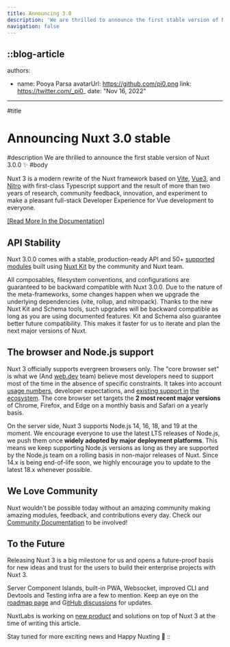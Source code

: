 ```yaml
---
title: Announcing 3.0
description: 'We are thrilled to announce the first stable version of Nuxt 3.0.0'
navigation: false
---
```


::blog-article
---
authors: 
  - name: Pooya Parsa
    avatarUrl: https://github.com/pi0.png
    link: https://twitter.com/_pi0_
date: "Nov 16, 2022"
---
#title
# Announcing Nuxt 3.0 stable
#description
We are thrilled to announce the first stable version of Nuxt 3.0.0 :sparkles:
#body

Nuxt 3 is a modern rewrite of the Nuxt framework based on [Vite](https://vitejs.dev/), [Vue3](https://vuejs.org/), and [Nitro](https://nitro.unjs.io/) with first-class Typescript support and the result of more than two years of research, community feedback, innovation, and experiment to make a pleasant full-stack Developer Experience for Vue development to everyone.

 [[Read More In the Documentation]](/docs)

## API Stability

Nuxt 3.0.0 comes with a stable, production-ready API and 50+ [supported modules](.com/modules) built using [Nuxt Kit](/docs/guide/going-further/modules) by the community and Nuxt team.

All composables, filesystem conventions, and configurations are guaranteed to be backward compatible with Nuxt 3.0.0. Due to the nature of the meta-frameworks, some changes happen when we upgrade the underlying dependencies (vite, rollup, and nitropack). Thanks to the new Nuxt Kit and Schema tools, such upgrades will be backward compatible as long as you are using documented features. Kit and Schema also guarantee better future compatibility. This makes it faster for us to iterate and plan the next major versions of Nuxt.

## The browser and Node.js support

Nuxt 3 officially supports evergreen browsers only. The "core browser set" is what we (And [web.dev](http://web.dev) team) believe most developers need to support most of the time in the absence of specific constraints. It takes into account [usage numbers](https://caniuse.com/usage-table), developer expectations, and [existing support in](https://make.wordpress.org/core/handbook/best-practices/browser-support/) [the ecosystem](https://angular.io/guide/browser-support). The core browser set targets the **2 most recent major versions** of Chrome, Firefox, and Edge on a monthly basis and Safari on a yearly basis.

On the server side, Nuxt 3 supports Node.js 14, 16, 18, and 19 at the moment. We encourage everyone to use the latest LTS releases of Node.js, we push them once **widely adopted by major deployment platforms**. This means we keep supporting Node.js versions as long as they are supported by the Node.js team on a rolling basis in non-major releases of Nuxt. Since 14.x is being end-of-life soon, we highly encourage you to update to the latest 18.x whenever possible.

## We Love Community

Nuxt wouldn’t be possible today without an amazing community making amazing modules, feedback, and contributions every day. Check our [Community Documentation](https://nuxt.com/docs/community/getting-help) to be involved!

## To the Future

Releasing Nuxt 3 is a big milestone for us and opens a future-proof basis for new ideas and trust for the users to build their enterprise projects with Nuxt 3. 

Server Component Islands, built-in PWA, Websocket, improved CLI and Devtools and Testing infra are a few to mention. Keep an eye on the [roadmap page](https://nuxt.com/docs/community/roadmap) and G[itHub discussions](https://github.com/nuxt/framework/discussions) for updates.

NuxtLabs is working on [new product](https://nuxt.studio) and solutions on top of Nuxt 3 at the time of writing this article.

Stay tuned for more exciting news and Happy Nuxting 💚
::
